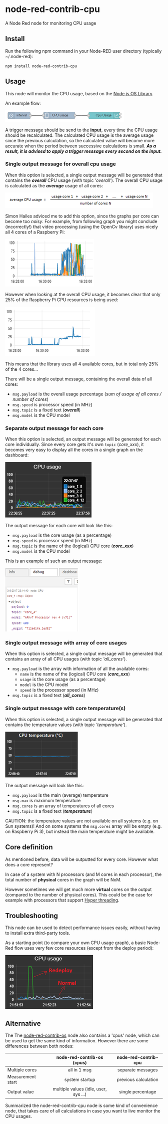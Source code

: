 # node-red-contrib-cpu
A Node Red node for monitoring CPU usage

## Install
Run the following npm command in your Node-RED user directory (typically ~/.node-red):
```
npm install node-red-contrib-cpu
```
## Usage
This node will monitor the CPU usage, based on the [Node.js OS Library](https://nodejs.org/api/os.html).  

An example flow:

![Flow](https://raw.githubusercontent.com/bartbutenaers/node-red-contrib-cpu/master/images/cpu_flow.png)

A trigger message should be send to the **input**, every time the CPU usage should be recalculated.  The calculated CPU usage is the average usage since the previous calculation, so the calculated value will become more accurate when the period between successive calculations is small.  ***As a result, it is advised to apply a trigger message every second on the input.***

### Single output message for overall cpu usage
When this option is selected, a single output message will be generated that contains the ***overall*** CPU usage (with topic *'overall'*).  The overall CPU usage is calculated as the ***average*** usage of all cores:

![Formula](https://raw.githubusercontent.com/bartbutenaers/node-red-contrib-cpu/master/images/cpu_formula.png)

Simon Hailes adviced me to add this option, since the graphs per core can become too *noisy*.  For example, from following graph you might conclude (incorrectly!) that video processing (using the OpenCv library) uses nicely all 4 cores of a Raspberry Pi:

![Formula](https://raw.githubusercontent.com/bartbutenaers/node-red-contrib-cpu/master/images/cpu_each_core.png)

However when looking at the overall CPU usage, it becomes clear that only 25% of the Raspberry Pi CPU resources is being used:

![Formula](https://raw.githubusercontent.com/bartbutenaers/node-red-contrib-cpu/master/images/cpu_overall.png)

This means that the library uses all 4 available cores, but in total only 25% of the 4 cores...

There will be a single output message, containing the overall data of all cores:
+ `msg.payload` is the overall usage percentage (*sum of usage of all cores / number of cores*)
+ `msg.speed` is processor speed (in MHz)
+ `msg.topic` is a fixed text (***overall***)
+ `msg.model` is the CPU model

### Separate output message for each core
When this option is selected, an output message will be generated for each core individually.  Since every core gets it's own `topic` (*core_xxx*), it becomes very easy to display all the cores in a single graph on the dashboard:

![Graph with multiple cores](https://raw.githubusercontent.com/bartbutenaers/node-red-contrib-cpu/master/images/cpu_legend.png)

The output message for each core will look like this:
+ `msg.payload` is the core usage (as a percentage)
+ `msg.speed` is processor speed (in MHz)
+ `msg.topic` is the name of the (logical) CPU core (***core_xxx***)
+ `msg.model` is the CPU model

This is an example of such an output message:

![Debug message](https://raw.githubusercontent.com/bartbutenaers/node-red-contrib-cpu/master/images/cpu_debug.png)

### Single output message with array of core usages
When this option is selected, a single output message will be generated that contains an array of all CPU usages (with topic *'all_cores'*).
+ `msg.payload` is the array with information of all the available cores:
   + `name` is the name of the (logical) CPU core (***core_xxx***)
   + `usage` is the core usage (as a percentage)
   + `model` is the CPU model
   + `speed` is the processor speed (in MHz)
+ `msg.topic` is a fixed text (***all_cores***)

### Single output message with core temperature(s)
When this option is selected, a single output message will be generated that contains the temperature values (with topic *'temperature'*).

![Temperature graph](https://raw.githubusercontent.com/bartbutenaers/node-red-contrib-cpu/master/images/cpu_temperature_graph.png)

The output message will look like this:
+ `msg.payload` is the main (average) temperature
+ `msg.max` is maximum temperature
+ `msg.cores` is an array of temperatures of all cores
+ `msg.topic` is a fixed text (***temperature***)

CAUTION: the temperature values are not available on all systems (e.g. on Sun systems)!  And on some systems the `msg.cores` array will be empty (e.g. on Raspberry Pi 3), but instead the main temperature might be available.

## Core definition
As mentioned before, data will be outputted for every core.  However what does a core represent?  

In case of a system with N processors (and M cores in each processor), the total number of **physical** cores in the graph will be NxM.

However sometimes we will get much more **virtual** cores on the output (compared to the number of physical cores).  This could be the case for example with processors that support [Hyper threading](https://en.wikipedia.org/wiki/Hyper-threading).

## Troubleshooting
This node can be used to detect performance issues easily, without having to install extra third-party tools.

As a starting point (to compare your own CPU usage graph), a basic Node-Red flow uses very few core resources (except from the deploy period):

![Basic flow graph](https://raw.githubusercontent.com/bartbutenaers/node-red-contrib-cpu/master/images/cpu_graph.png)

## Alternative
The The [node-red-contrib-os](https://www.npmjs.com/package/node-red-contrib-os) node also contains a 'cpus' node, which can be used to get the same kind of information.  However there are some differences between both nodes:

|                    | node-red-contrib-os (cpus)             |  node-red-contrib-cpu |
| ------------------ |:--------------------------------------:| :--------------------:|
| Multiple cores     | all in 1 msg                           | separate messages     |
| Measurement start  | system startup                         | previous calculation  |
| Output value       | multiple values (idle, user, sys ...)  | single percentage     |

Summarized the node-red-contrib-cpu node is some kind of convenience node, that takes care of all calculations in case you want to live monitor the CPU usages. 
